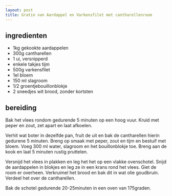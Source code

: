 ```yaml
---
layout: post
title: Gratin van Aardappel en Varkensfilet met cantharellenroom
---
```


## ingredienten

* 1kg gekookte aardappelen
* 300g cantharellen
* 1 ui, versnipperd
* enkele takjes tijm
* 500g varkensfilet
* 1el bloem
* 150 ml slagroom
* 1/2 groentjebouillonblokje
* 2 sneedjes wit brood, zonder kortsten

## bereiding

Bak het vlees rondom gedurende 5 minuten op een hoog vuur. Kruid met peper en zout, zet apart en laat afkoelen.

Verhit wat boter in dezelfde pan, fruit de uit en bak de cantharellen hierin gedurene 5 minuten. Breng op smaak met peper, zout en tijm en bestuif met bloem. Voeg 300 ml water, slagroom en het bouillonblokje toe. Breng aan de kook en laat 5 minuten rustig pruttelen.

Versnijd het vlees in plakken en leg het het op een vlakke ovenschotel. Snijd de aardappelen in blokjes en leg ze in een krans rond het vlees. Giet de room er overheen. Verkruimel het brood en bak dit in wat olie goudbruin. Verdeel het over de cantharellen.

Bak de schotel gedurende 20-25minuten in een oven van 175graden.

